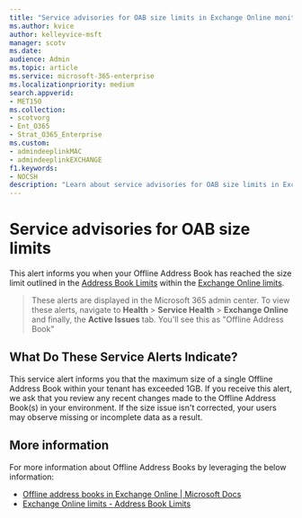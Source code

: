 ```yaml
---
title: "Service advisories for OAB size limits in Exchange Online monitoring"
ms.author: kvice
author: kelleyvice-msft
manager: scotv
ms.date: 
audience: Admin
ms.topic: article
ms.service: microsoft-365-enterprise
ms.localizationpriority: medium
search.appverid:
- MET150
ms.collection:
- scotvorg
- Ent_O365
- Strat_O365_Enterprise
ms.custom: 
- admindeeplinkMAC
- admindeeplinkEXCHANGE
f1.keywords:
- NOCSH
description: "Learn about service advisories for OAB size limits in Exchange Online monitoring."
---
```


# Service advisories for OAB size limits

This alert informs you when your Offline Address Book has reached the size limit outlined in the [Address Book
Limits](https://learn.microsoft.com/en-us/office365/servicedescriptions/exchange-online-service-description/exchange-online-limits#address-book-limits)
within the [Exchange Online limits](https://learn.microsoft.com/en-us/office365/servicedescriptions/exchange-online-service-description/exchange-online-limits#address-book-limits).

>These alerts are displayed in the Microsoft 365 admin center. To view these alerts, navigate to **Health** \> **Service Health** \> **Exchange Online** and finally, the **Active Issues** tab. You'll see this as "Offline Address Book"

## What Do These Service Alerts Indicate?

This service alert informs you that the maximum size of a single Offline Address Book within your tenant has exceeded 1GB. If you receive this alert, we ask that you review any recent changes made to the Offline Address Book(s) in your environment. If the size issue isn't corrected, your users may observe missing or incomplete data as a result.

## More information

For more information about Offline Address Books by leveraging the below information:

- [Offline address books in Exchange Online \| Microsoft Docs](/exchange/address-books/offline-address-books/offline-address-books)
- [Exchange Online limits - Address Book Limits](/office365/servicedescriptions/exchange-online-service-description/exchange-online-limits#address-book-limits)
